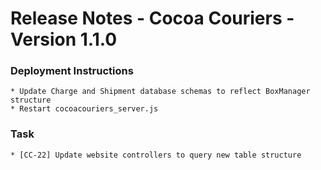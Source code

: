 # Release Notes - Cocoa Couriers - Version 1.1.0

### Deployment Instructions
    * Update Charge and Shipment database schemas to reflect BoxManager structure
    * Restart cocoacouriers_server.js

### Task
    * [CC-22] Update website controllers to query new table structure
